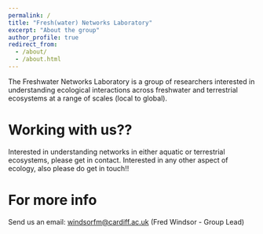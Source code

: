 ```yaml
---
permalink: /
title: "Fresh(water) Networks Laboratory"
excerpt: "About the group"
author_profile: true
redirect_from: 
  - /about/
  - /about.html
---
```


The Freshwater Networks Laboratory is a group of researchers interested in understanding ecological interactions across freshwater and terrestrial ecosystems at a range of scales (local to global). 

Working with us??
======
Interested in understanding networks in either aquatic or terrestrial ecosystems, please get in contact. Interested in any other aspect of ecology, also please do get in touch!! 

For more info
======
Send us an email: windsorfm@cardiff.ac.uk (Fred Windsor - Group Lead)
